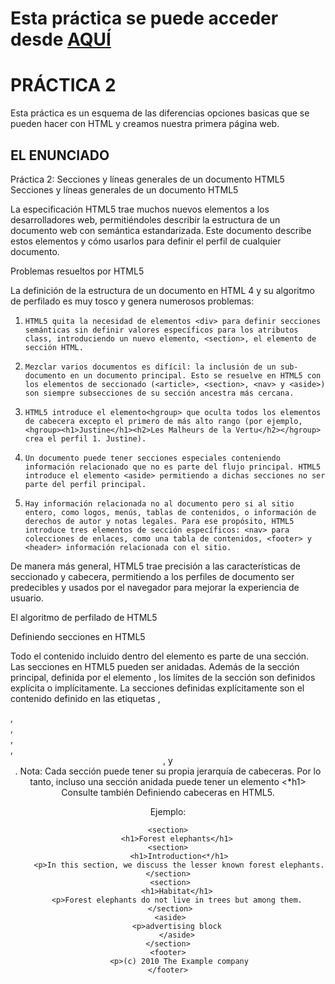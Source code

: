 # **Esta práctica se puede acceder desde** [AQUÍ](https://polarcs.gitlab.io/practica-2)

# PRÁCTICA 2

Esta práctica es un esquema de las diferencias opciones basicas que se pueden hacer con HTML y creamos nuestra primera página web.

## EL ENUNCIADO

Práctica 2: Secciones y líneas generales de un documento HTML5
Secciones y líneas generales de un documento HTML5

La especificación HTML5 trae muchos nuevos elementos a los desarrolladores web, permitiéndoles describir la estructura de un documento web con semántica estandarizada. Este documento describe estos elementos y cómo usarlos para definir el perfil de cualquier documento.

Problemas resueltos por HTML5

La definición de la estructura de un documento en HTML 4 y su algoritmo de perfilado es muy tosco y genera numerosos problemas:
 

1.     HTML5 quita la necesidad de elementos <div> para definir secciones semánticas sin definir valores específicos para los atributos class, introduciendo un nuevo elemento, <section>, el elemento de sección HTML.

2.     Mezclar varios documentos es difícil: la inclusión de un sub-documento en un documento principal. Esto se resuelve en HTML5 con los elementos de seccionado (<article>, <section>, <nav> y <aside>) son siempre subsecciones de su sección ancestra más cercana.

3.     HTML5 introduce el elemento<hgroup> que oculta todos los elementos de cabecera excepto el primero de más alto rango (por ejemplo, <hgroup><h1>Justine</h1><h2>Les Malheurs de la Vertu</h2></hgroup> crea el perfil 1. Justine).

4.     Un documento puede tener secciones especiales conteniendo información relacionado que no es parte del flujo principal. HTML5 introduce el elemento <aside> permitiendo a dichas secciones no ser parte del perfil principal.

5.     Hay información relacionada no al documento pero si al sitio entero, como logos, menús, tablas de contenidos, o información de derechos de autor y notas legales. Para ese propósito, HTML5 introduce tres elementos de sección específicos: <nav> para colecciones de enlaces, como una tabla de contenidos, <footer> y <header> información relacionada con el sitio.

 

De manera más general, HTML5 trae precisión a las características de seccionado y cabecera, permitiendo a los perfiles de documento ser predecibles y usados por el navegador para mejorar la experiencia de usuario.


El algoritmo de perfilado de HTML5

Definiendo secciones en HTML5

Todo el contenido incluido dentro del elemento <body> es parte de una sección. Las secciones en HTML5 pueden ser anidadas. Además de la sección principal, definida por el elemento <body>, los límites de la sección son definidos explícita o implícitamente. La secciones definidas explícitamente son el contenido definido en las etiquetas <body>, <section>, <article>, <aside>, <footer>, <header>, y <nav>. Nota: Cada sección puede tener su propia jerarquía de cabeceras. Por lo tanto, incluso una sección anidada puede tener un elemento <*h1> Consulte también Definiendo cabeceras en HTML5.

Ejemplo:

```
<section>
    <h1>Forest elephants</h1>
<section>
     <h1>Introduction<*/h1>
     <p>In this section, we discuss the lesser known forest elephants.
</section>
 <section>
    <h1>Habitat</h1>
    <p>Forest elephants do not live in trees but among them.
 </section>
 <aside>
    <p>advertising block
    </aside>
</section>
<footer>
     <p>(c) 2010 The Example company
</footer>
```
